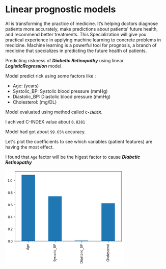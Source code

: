 <h1>Linear prognostic models</h1>

AI is transforming the practice of medicine. It’s helping doctors diagnose patients more accurately, make predictions about patients’ future health, and recommend better treatments. This Specialization will give you practical experience in applying machine learning to concrete problems in medicine. Machine learning is a powerful tool for prognosis, a branch of medicine that specializes in predicting the future health of patients.

Predicting riskness of ***Diabetic Retinopathy*** using linear ***LogisticRegression*** model.

Model predict rick using some factors like :
* Age: (years)
* Systolic_BP: Systolic blood pressure (mmHg)
* Diastolic_BP: Diastolic blood pressure (mmHg)
* Cholesterol: (mg/DL)

Model evaluated using method called ***```C-INDEX```***.



I achived C-INDEX value about ```0.8281``` 

Model had got about ```99.65%``` accuracy.

Let's plot the coefficients to see which variables (patient features) are having the most effect.

I found that ```Age``` factor will be the higest factor to cause  ***Diabetic Retinopathy***

![image](graph.png)
